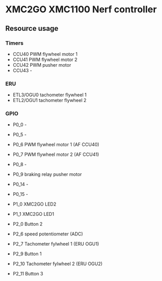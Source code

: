 # XMC2GO XMC1100 Nerf controller

## Resource usage

### Timers

 - CCU40 PWM flywheel motor 1
 - CCU41 PWM flywheel motor 2
 - CCU42 PWM pusher motor
 - CCU43 -
 
 
### ERU 

 - ETL3/OGU0 tachometer flywheel 1
 - ETL2/OGU1 tachometer flywheel 2
  
  
### GPIO  
 
 - P0_0  -
 - P0_5  -
 - P0_6  PWM flywheel motor 1 (AF CCU40)
 - P0_7  PWM flywheel motor 2 (AF CCU41)
 - P0_8  - 
 - P0_9  braking relay pusher motor
 - P0_14 -
 - P0_15 -
  
 - P1_0  XMC2GO LED2
 - P1_1  XMC2GO LED1
 
 - P2_0  Button 2
 - P2_6  speed potentiometer (ADC)
 - P2_7  Tachometer fylwheel 1 (ERU OGU1)
 - P2_9  Button 1 
 - P2_10 Tachometer fylwheel 2 (ERU OGU2)
 - P2_11 Button 3
 

 
